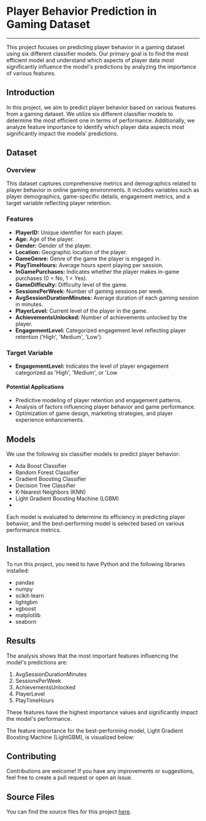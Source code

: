 # **Player Behavior Prediction in Gaming Dataset**
-------------------------------
This project focuses on predicting player behavior in a gaming dataset using six different classifier models. Our primary goal is to find the most efficient model and understand which aspects of player data most significantly influence the model's predictions by analyzing the importance of various features.


## **Introduction**

In this project, we aim to predict player behavior based on various features from a gaming dataset. We utilize six different classifier models to determine the most efficient one in terms of performance. Additionally, we analyze feature importance to identify which player data aspects most significantly impact the models' predictions.

## **Dataset**

### **Overview**
This dataset captures comprehensive metrics and demographics related to player behavior in online gaming environments. It includes variables such as player demographics, game-specific details, engagement metrics, and a target variable reflecting player retention.


### **Features**

- **PlayerID:** Unique identifier for each player.
- **Age:** Age of the player.
- **Gender:** Gender of the player.
- **Location:** Geographic location of the player.
- **GameGenre:** Genre of the game the player is engaged in.
- **PlayTimeHours:** Average hours spent playing per session.
- **InGamePurchases:** Indicates whether the player makes in-game purchases (0 = No, 1 = Yes).
- **GameDifficulty:** Difficulty level of the game.
- **SessionsPerWeek:** Number of gaming sessions per week.
- **AvgSessionDurationMinutes:** Average duration of each gaming session in minutes.
- **PlayerLevel:** Current level of the player in the game.
- **AchievementsUnlocked:** Number of achievements unlocked by the player.
- **EngagementLevel:** Categorized engagement level reflecting player retention ('High', 'Medium', 'Low').

### **Target Variable**
- **EngagementLevel:** Indicates the level of player engagement categorized as 'High', 'Medium', or 'Low

#### Potential Applications

- Predictive modeling of player retention and engagement patterns.
- Analysis of factors influencing player behavior and game performance.
- Optimization of game design, marketing strategies, and player experience enhancements.


## Models
We use the following six classifier models to predict player behavior:

- Ada Boost Classifier
- Random Forest Classifier
- Gradient Boosting Classifier
- Decision Tree Classifier
- K-Nearest Neighbors (KNN)
- Light Gradient Boosting Machine (LGBM)
- 
Each model is evaluated to determine its efficiency in predicting player behavior, and the best-performing model is selected based on various performance metrics.

## **Installation**
To run this project, you need to have Python and the following libraries installed:

- pandas
- numpy
- scikit-learn
- lightgbm
- xgboost
- matplotlib
- seaborn


## **Results**
The analysis shows that the most important features influencing the model's predictions are:

1. AvgSessionDurationMinutes
2. SessionsPerWeek
3. AchievementsUnlocked
4. PlayerLevel
5. PlayTimeHours

These features have the highest importance values and significantly impact the model's performance.

The feature importance for the best-performing model, Light Gradient Boosting Machine (LightGBM), is visualized below:

## **Contributing**
Contributions are welcome! If you have any improvements or suggestions, feel free to create a pull request or open an issue.

## Source Files
You can find the source files for this project [here](https://www.kaggle.com/datasets/rabieelkharoua/predict-online-gaming-behavior-dataset/data).

